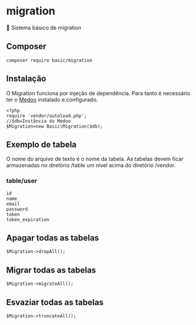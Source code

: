 # migration
:pencil: Sistema básico de migration

## Composer
	composer require basic/migration

## Instalação
O Migration funciona por injeção de dependência. Para tanto é necessário ter o [Medoo](http://medoo.in/) instalado e configurado.
```
<?php
require 'vendor/autoload.php';
//$db=Instância do Medoo
$Migration=new Basic\Migration($db);
```
## Exemplo de tabela
O nome do arquivo de texto é o nome da tabela. As tabelas devem ficar armazenadas no diretório /table um nivel acima do diretório /vendor.

### table/user
```
id
name
email
password
token
token_expiration
```

## Apagar todas as tabelas
	$Migration->dropAll();

## Migrar todas as tabelas
	$Migration->migrateAll();

## Esvaziar todas as tabelas
	$Migration->truncateAll();
